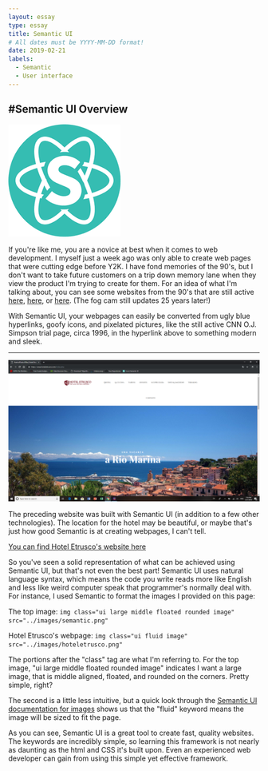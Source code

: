 ```yaml
---
layout: essay
type: essay
title: Semantic UI
# All dates must be YYYY-MM-DD format!
date: 2019-02-21
labels:
  - Semantic
  - User interface
---
```

#Semantic UI Overview
-----



 <img class="ui medium middle floated rounded image" src="../images/semantic.png">
 
 
If you're like me, you are a novice at best when it comes to web development. I myself just a week ago was only able to create web pages that were cutting edge before Y2K. I have fond memories of the 90's, but I don't want to take future customers on a trip down memory lane when they view the product I'm trying to create for them. For an idea of what I'm talking about, you can see some websites from the 90's that are still active [here](http://www.cnn.com/US/OJ/), [here](http://www.dolekemp96.org/main.htm), or [here](http://www.fogcam.org/). (The fog cam still updates 25 years later!)


With Semantic UI, your webpages can easily be converted from ugly blue hyperlinks, goofy icons, and pixelated pictures, like the still active CNN O.J. Simpson trial page, circa 1996, in the hyperlink above to something modern and sleek.


-----


 
 <img class="ui fluid image" src="../images/hoteletrusco.png">
 
 
 The preceding website was built with Semantic UI (in addition to a few other technologies). The location for the hotel may be beautiful, or maybe that's just how good Semantic is at creating webpages, I can't tell. 
 
 [You can find Hotel Etrusco's website here](https://www.hoteletrusco.com/index.php)
 
 So you've seen a solid representation of what can be achieved using Semantic UI, but that's not even the best part! Semantic UI uses natural language syntax, which means the code you write reads more like English and less like weird computer speak that programmer's normally deal with. For instance, I used Semantic to format the images I provided on this page:
 
 The top image: 
   ````img class="ui large middle floated rounded image" src="../images/semantic.png"````
 
        
 
 Hotel Etrusco's webpage: 
 ````img class="ui fluid image" src="../images/hoteletrusco.png"````
 
 
 The portions after the "class" tag are what I'm referring to. For the top image, "ui large middle floated rounded image" indicates I want a large image, that is middle aligned, floated, and rounded on the corners. Pretty simple, right?
 
 The second is a little less intuitive, but a quick look through the [Semantic UI documentation for images](https://semantic-ui.com/elements/image.html) shows us that the "fluid" keyword means the image will be sized to fit the page.
 
 As you can see, Semantic UI is a great tool to create fast, quality websites. The keywords are incredibly simple, so learning this framework is not nearly as daunting as the html and CSS it's built upon. Even an experienced web developer can gain from using this simple yet effective framework.
 
 


